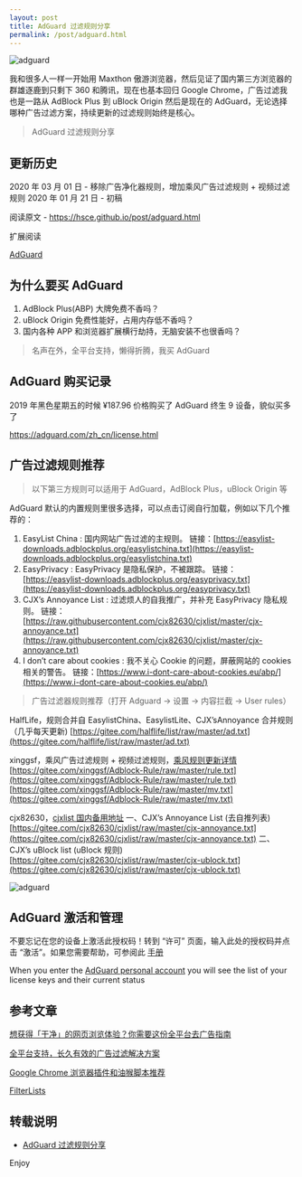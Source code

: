```yaml
---
layout: post
title: AdGuard 过滤规则分享
permalink: /post/adguard.html
---
```


![adguard](https://cdn.jsdelivr.net/gh/ailsio/hello-blog@main/static/adguard/adguard-1.png)

<!--more-->

我和很多人一样一开始用 Maxthon 傲游浏览器，然后见证了国内第三方浏览器的群雄逐鹿到只剩下 360 和腾讯，现在也基本回归 Google Chrome，广告过滤我也是一路从 AdBlock Plus 到 uBlock Origin 然后是现在的 AdGuard，无论选择哪种广告过滤方案，持续更新的过滤规则始终是核心。

>AdGuard 过滤规则分享

## 更新历史

2020 年 03 月 01 日 - 移除广告净化器规则，增加乘风广告过滤规则 + 视频过滤规则
2020 年 01 月 21 日 - 初稿

阅读原文 - https://hsce.github.io/post/adguard.html

扩展阅读

[AdGuard](https://adguard.com/zh_cn/welcome.html)

## 为什么要买 AdGuard

1. AdBlock Plus(ABP) 大牌免费不香吗？
2. uBlock Origin 免费性能好，占用内存低不香吗？
3. 国内各种 APP 和浏览器扩展横行劫持，无脑安装不也很香吗？
>名声在外，全平台支持，懒得折腾，我买 AdGuard

## AdGuard 购买记录

2019 年黑色星期五的时候 ¥187.96 价格购买了 AdGuard 终生 9 设备，貌似买多了

https://adguard.com/zh_cn/license.html

## 广告过滤规则推荐

>以下第三方规则可以适用于 AdGuard，AdBlock Plus，uBlock Origin 等

AdGuard 默认的内置规则里很多选择，可以点击订阅自行加载，例如以下几个推荐的：

1. EasyList China : 国内网站广告过滤的主规则。
链接：[https://easylist-downloads.adblockplus.org/easylistchina.txt](https://easylist-downloads.adblockplus.org/easylistchina.txt)
2. EasyPrivacy : EasyPrivacy 是隐私保护，不被跟踪。
链接：[https://easylist-downloads.adblockplus.org/easyprivacy.txt](https://easylist-downloads.adblockplus.org/easyprivacy.txt)
3. CJX’s Annoyance List : 过滤烦人的自我推广，并补充 EasyPrivacy 隐私规则。
链接：[https://raw.githubusercontent.com/cjx82630/cjxlist/master/cjx-annoyance.txt](https://raw.githubusercontent.com/cjx82630/cjxlist/master/cjx-annoyance.txt)
4. I don’t care about cookies : 我不关心 Cookie 的问题，屏蔽网站的 cookies 相关的警告。
链接：[https://www.i-dont-care-about-cookies.eu/abp/](https://www.i-dont-care-about-cookies.eu/abp/)

>广告过滤器规则推荐（打开 Adguard -> 设置 -> 内容拦截 -> User rules）

HalfLife，规则合并自 EasylistChina、EasylistLite、CJX’sAnnoyance 合并规则（几乎每天更新)
[https://gitee.com/halflife/list/raw/master/ad.txt](https://gitee.com/halflife/list/raw/master/ad.txt)

xinggsf，乘风广告过滤规则 + 视频过滤规则，[乘风规则更新详情](https://bbs.kafan.cn/thread-1866845-1-1.html)
[https://gitee.com/xinggsf/Adblock-Rule/raw/master/rule.txt](https://gitee.com/xinggsf/Adblock-Rule/raw/master/rule.txt)
[https://gitee.com/xinggsf/Adblock-Rule/raw/master/mv.txt](https://gitee.com/xinggsf/Adblock-Rule/raw/master/mv.txt)

cjx82630，[cjxlist 国内备用地址](https://gitee.com/cjx82630/cjxlist)
一、CJX’s Annoyance List (去自推列表)
[https://gitee.com/cjx82630/cjxlist/raw/master/cjx-annoyance.txt](https://gitee.com/cjx82630/cjxlist/raw/master/cjx-annoyance.txt)
二、CJX’s uBlock list (uBlock 规则)
[https://gitee.com/cjx82630/cjxlist/raw/master/cjx-ublock.txt](https://gitee.com/cjx82630/cjxlist/raw/master/cjx-ublock.txt)

![adguard](https://cdn.jsdelivr.net/gh/ailsio/hello-blog@main/static/adguard/adguard-2.png)

## AdGuard 激活和管理

不要忘记在您的设备上激活此授权码！转到 “许可” 页面，输入此处的授权码并点击 “激活”。如果您需要帮助，可参阅此 [手册](https://kb.adguard.com/en/general/license-key?utm_source=email&utm_campaign=license_purchased_key&utm_medium=transact&utm_content=body#activation)

When you enter the [AdGuard personal account](https://adguard.com/zh_cn/account/main.html) you will see the list of your license keys and their current status

## 参考文章

[想获得「干净」的网页浏览体验？你需要这份全平台去广告指南](https://sspai.com/post/56617)

[全平台支持，长久有效的广告过滤解决方案](https://www.runningcheese.com/adblock)

[Google Chrome 浏览器插件和油猴脚本推荐](https://zhuanlan.zhihu.com/p/79045237)

[FilterLists](https://filterlists.com/)

## 转载说明

 - [AdGuard 过滤规则分享](https://wsgzao.github.io/post/adguard/)

Enjoy